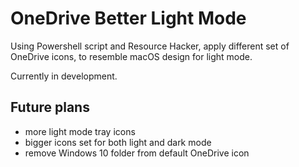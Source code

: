# OneDrive Better Light Mode

Using Powershell script and Resource Hacker, apply different set of OneDrive icons, to resemble macOS design for light mode.

Currently in development.

## Future plans
- more light mode tray icons
- bigger icons set for both light and dark mode
- remove Windows 10 folder from default OneDrive icon
